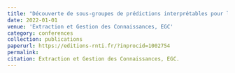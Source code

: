 ```yaml
---
title: "Découverte de sous-groupes de prédictions interprétables pour le triage d'incidents"
date: 2022-01-01
venue: 'Extraction et Gestion des Connaissances, EGC'
category: conferences
collection: publications
paperurl: https://editions-rnti.fr/?inprocid=1002754
permalink: 
citation: Extraction et Gestion des Connaissances, EGC.
---
```

